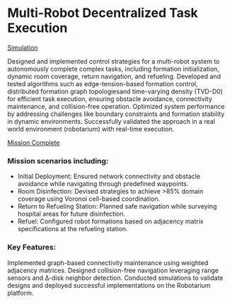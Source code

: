 # Multi-Robot Decentralized Task Execution
[Simulation](https://youtu.be/-7IdHDD1fKw)

Designed and implemented control strategies for a multi-robot system to autonomously complete complex tasks, including formation initialization, dynamic room coverage, return navigation, and refueling. Developed and tested algorithms such as edge-tension-based formation control, distributed formation graph topologiesand time-varying density (TVD-D0) for efficient task execution, ensuring obstacle avoidance, connectivity maintenance, and collision-free operation. Optimized system performance by addressing challenges like boundary constraints and formation stability in dynamic environments. Successfully validated the approach in a real world environment (robotarium) with real-time execution.

[Mission Complete](https://drive.google.com/file/d/1IaF9MFYslUa_cLaenJ1qdyXPNdGxgaWC/view?usp=sharing)
### Mission scenarios including:
- Initial Deployment: Ensured network connectivity and obstacle avoidance while navigating through predefined waypoints.
- Room Disinfection: Devised strategies to achieve >85% domain coverage using Voronoi cell-based coordination.
- Return to Refueling Station: Planned safe navigation while surveying hospital areas for future disinfection.
- Refuel: Configured robot formations based on adjacency matrix specifications at the refueling station.

### Key Features:
Implemented graph-based connectivity maintenance using weighted adjacency matrices.
Designed collision-free navigation leveraging range sensors and ∆-disk neighbor detection.
Conducted simulations to validate designs and deployed successful implementations on the Robotarium platform.

